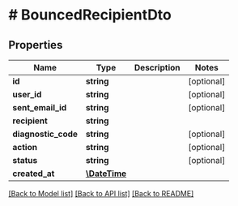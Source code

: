 # # BouncedRecipientDto

## Properties

Name | Type | Description | Notes
------------ | ------------- | ------------- | -------------
**id** | **string** |  | [optional]
**user_id** | **string** |  | [optional]
**sent_email_id** | **string** |  | [optional]
**recipient** | **string** |  |
**diagnostic_code** | **string** |  | [optional]
**action** | **string** |  | [optional]
**status** | **string** |  | [optional]
**created_at** | [**\DateTime**](\DateTime) |  |

[[Back to Model list]](../../README#models) [[Back to API list]](../../README#endpoints) [[Back to README]](../../README)
